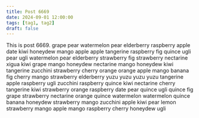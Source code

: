 ```yaml
---
title: Post 6669
date: 2024-09-01 12:00:00
tags: [tag1, tag2]
draft: false
---
```

This is post 6669.
grape
pear
watermelon
pear
elderberry
raspberry
apple
date
kiwi
honeydew
mango
apple
apple
tangerine
raspberry
fig
quince
ugli
pear
ugli
watermelon
pear
elderberry
strawberry
fig
strawberry
nectarine
xigua
kiwi
grape
mango
honeydew
nectarine
mango
honeydew
kiwi
tangerine
zucchini
strawberry
cherry
orange
orange
apple
mango
banana
fig
cherry
mango
strawberry
elderberry
yuzu
yuzu
yuzu
yuzu
tangerine
apple
raspberry
ugli
zucchini
raspberry
quince
kiwi
nectarine
cherry
tangerine
kiwi
strawberry
orange
raspberry
date
pear
quince
ugli
quince
fig
grape
strawberry
nectarine
orange
quince
watermelon
watermelon
quince
banana
honeydew
strawberry
mango
zucchini
apple
kiwi
pear
lemon
strawberry
mango
apple
mango
raspberry
cherry
honeydew
ugli
